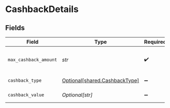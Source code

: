 # CashbackDetails


## Fields

| Field                                                                | Type                                                                 | Required                                                             | Description                                                          |
| -------------------------------------------------------------------- | -------------------------------------------------------------------- | -------------------------------------------------------------------- | -------------------------------------------------------------------- |
| `max_cashback_amount`                                                | *str*                                                                | :heavy_check_mark:                                                   | Maximum Value of Cashback allowed.                                   |
| `cashback_type`                                                      | [Optional[shared.CashbackType]](../../models/shared/cashbacktype.md) | :heavy_minus_sign:                                                   | Type of discount                                                     |
| `cashback_value`                                                     | *Optional[str]*                                                      | :heavy_minus_sign:                                                   | Value of Discount.                                                   |